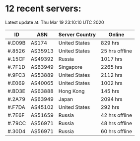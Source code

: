 # 12 recent servers:

Latest update at: Thu Mar 19 23:10:10 UTC 2020

| ID | ASN | Server Country | Online |
| -- | --- | -------------- | ------ |
| #.D09B | AS174 | United States | 829 hrs |
| #.8526 | AS35913 | United States | 25 hrs offline |
| #.15CF | AS49392 | Russia | 1017 hrs |
| #.7F1D | AS63949 | Singapore | 2265 hrs |
| #.9FC3 | AS53889 | United States | 2112 hrs |
| #.E069 | AS40065 | United States | 1002 hrs |
| #.BD3E | AS63888 | Hong Kong | 145 hrs |
| #.2A79 | AS63949 | Japan | 2094 hrs |
| #.F7DA | AS45102 | United States | 292 hrs |
| #.7E6F | AS51659 | Russia | 42 hrs offline |
| #.79CC | AS56971 | Russia | 48 hrs offline |
| #.30D4 | AS56971 | Russia | 60 hrs offline |

